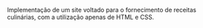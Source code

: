 Implementação de um site voltado para o fornecimento de receitas culinárias, com a
utilização apenas de HTML e CSS.
